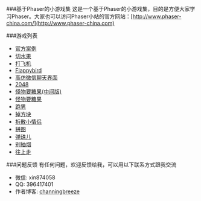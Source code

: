###基于Phaser的小游戏集
这是一个基于Phaser的小游戏集，目的是方便大家学习Phaser。大家也可以访问Phaser小站的官方网站：[http://www.phaser-china.com/](http://www.phaser-china.com) 

###游戏列表
* [官方案例](http://game.webxinxin.com/learn/exam8.html)
* [切水果](http://game.webxinxin.com/fruit/)
* [打飞机](http://game.webxinxin.com/plane/)
* [Flappybird](http://game.webxinxin.com/flappybird/)
* [高仿微信聊天界面](http://game.webxinxin.com/?game=weiduan&id=1)
* [2048](http://game.webxinxin.com/2048)
* [怪物要糖果(中间版)](http://game.webxinxin.com/candytbc)
* [怪物要糖果](http://game.webxinxin.com/candy)
* [跑男](http://game.webxinxin.com/run)
* [掉方块](http://game.webxinxin.com/blockdown)
* [拆散小情侣](http://game.webxinxin.com/breaklovers)
* [拼图](http://game.webxinxin.com/puzzle)
* [弹珠儿](http://game.webxinxin.com/hitball)
* [别抽烟](http://game.webxinxin.com/quitsmoke)
* [往上走](http://game.webxinxin.com/circlepath)

###问题反馈
有任何问题，欢迎反馈给我，可以用以下联系方式跟我交流

* 微信: xin874058
* QQ: 396417401
* 作者博客: [channingbreeze](http://www.channingbreeze.com/)
